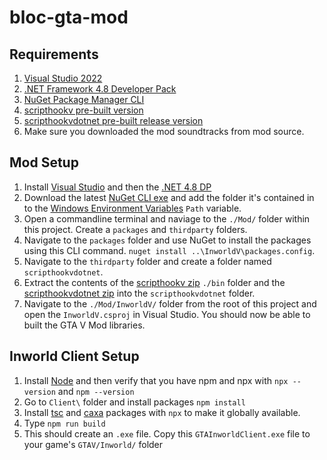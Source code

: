 # bloc-gta-mod

## Requirements

1. [Visual Studio 2022](https://visualstudio.microsoft.com/)
1. [.NET Framework 4.8 Developer Pack](https://dotnet.microsoft.com/en-us/download/visual-studio-sdks?cid=getdotnetsdk)
1. [NuGet Package Manager CLI](https://www.nuget.org/downloads)
1. [scripthookv pre-built version](http://www.dev-c.com/gtav/scripthookv/)
1. [scripthookvdotnet pre-built release version](https://github.com/scripthookvdotnet/scripthookvdotnet/releases)
1. Make sure you downloaded the mod soundtracks from mod source. 

## Mod Setup

1. Install [Visual Studio](https://visualstudio.microsoft.com/) and then the [.NET 4.8 DP](https://dotnet.microsoft.com/en-us/download/visual-studio-sdks?cid=getdotnetsdk)
1. Download the latest [NuGet CLI exe](https://www.nuget.org/downloads) and add the folder it's contained in to the [Windows Environment Variables](https://docs.oracle.com/en/database/oracle/machine-learning/oml4r/1.5.1/oread/creating-and-modifying-environment-variables-on-windows.html) `Path` variable.
1. Open a commandline terminal and naviage to the `./Mod/` folder within this project. Create a `packages` and `thirdparty` folders.
1. Navigate to the `packages` folder and use NuGet to install the packages using this CLI command. `nuget install ..\InworldV\packages.config`.
1. Navigate to the `thirdparty` folder and create a folder named `scripthookvdotnet`.
1. Extract the contents of the [scripthookv zip](http://www.dev-c.com/gtav/scripthookv/) `./bin` folder and the [scripthookvdotnet zip](https://github.com/scripthookvdotnet/scripthookvdotnet/releases) into the `scripthookvdotnet` folder.
1. Navigate to the `./Mod/InworldV/` folder from the root of this project and open the `InworldV.csproj` in Visual Studio. You should now be able to built the GTA V Mod libraries.

## Inworld Client Setup
1. Install [Node](https://nodejs.org/en/download/current) and then verify that you have npm and npx with `npx --version` and `npm --version`
2. Go to `Client\` folder and install packages `npm install`
3. Install [tsc](https://www.npmjs.com/package/typescript) and [caxa](https://www.npmjs.com/package/caxa) packages with `npx` to make it globally available. 
4. Type `npm run build`
5. This should create an `.exe` file. Copy this `GTAInworldClient.exe` file to your game's `GTAV/Inworld/` folder
